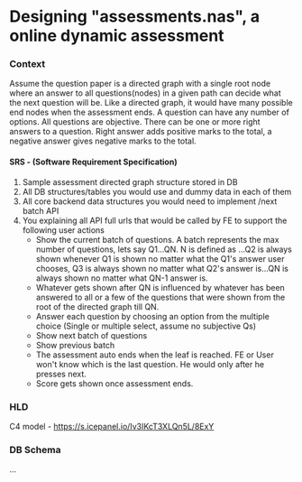 # Designing "assessments.nas", a online dynamic assessment

### Context

Assume the question paper is a directed graph with a single root node where an answer to all questions(nodes) in a given path can decide what the next question will be. Like a directed graph, it would have many possible end nodes when the assessment ends. A question can have any number of options. All questions are objective. There can be one or more right answers to a question. Right answer adds positive marks to the total, a negative answer gives negative marks to the total. 

####  SRS - (Software Requirement Specification)
1. Sample assessment directed graph structure stored in DB
2. All DB structures/tables you would use and dummy data in each of them
3. All core backend data structures you would need to implement /next batch API
4. You explaining all API full urls that would be called by FE to support the following user actions 
    - Show the current batch of questions. A batch represents the max number of questions, lets say Q1…QN. N is defined as …Q2 is always shown whenever Q1 is shown no matter what the Q1's answer user chooses, Q3 is always shown no matter what Q2's answer is…QN is always shown no matter what QN-1 answer is. 
    -  Whatever gets shown after QN is influenced by whatever has been answered to all or a few of the questions that were shown from the root of the directed graph till QN.
    - Answer each question by choosing an option from the multiple choice (Single or multiple select, assume no subjective Qs)
    - Show next batch of questions
    - Show previous batch
    - The assessment auto ends when the leaf is reached. FE or User won't know which is the last question.   He would only after he presses next. 
    - Score gets shown once assessment ends.

### HLD
C4 model - https://s.icepanel.io/Iv3IKcT3XLQn5L/8ExY

### DB Schema 

...